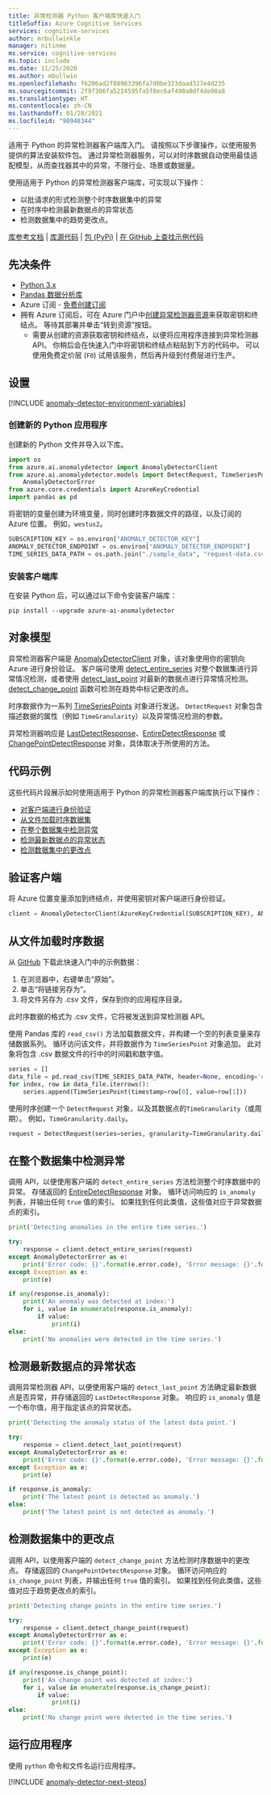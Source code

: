 ```yaml
---
title: 异常检测器 Python 客户端库快速入门
titleSuffix: Azure Cognitive Services
services: cognitive-services
author: mrbullwinkle
manager: nitinme
ms.service: cognitive-services
ms.topic: include
ms.date: 11/25/2020
ms.author: mbullwin
ms.openlocfilehash: f6206ad2f88983396fa7d0be323daad327e4d235
ms.sourcegitcommit: 2f9f306fa5224595fa5f8ec6af498a0df4de08a8
ms.translationtype: HT
ms.contentlocale: zh-CN
ms.lasthandoff: 01/28/2021
ms.locfileid: "98948344"
---
```

适用于 Python 的异常检测器客户端库入门。 请按照以下步骤操作，以使用服务提供的算法安装软件包。 通过异常检测器服务，可以对时序数据自动使用最佳适配模型，从而查找器其中的异常，不限行业、场景或数据量。

使用适用于 Python 的异常检测器客户端库，可实现以下操作：

* 以批请求的形式检测整个时序数据集中的异常
* 在时序中检测最新数据点的异常状态
* 检测数据集中的趋势更改点。

[库参考文档](https://go.microsoft.com/fwlink/?linkid=2090370) | [库源代码](https://github.com/Azure/azure-sdk-for-python/tree/master/sdk/cognitiveservices/azure-cognitiveservices-anomalydetector) | [包 (PyPi)](https://pypi.org/project/azure-ai-anomalydetector/) | [在 GitHub 上查找示例代码](https://github.com/Azure/azure-sdk-for-python/tree/master/sdk/anomalydetector/azure-ai-anomalydetector/samples)

## <a name="prerequisites"></a>先决条件

* [Python 3.x](https://www.python.org/)
* [Pandas 数据分析库](https://pandas.pydata.org/)
* Azure 订阅 - [免费创建订阅](https://azure.microsoft.com/free/cognitive-services)
* 拥有 Azure 订阅后，可在 Azure 门户中<a href="https://ms.portal.azure.com/#create/Microsoft.CognitiveServicesAnomalyDetector"  title="创建异常检测器资源"  target="_blank">创建异常检测器资源<span class="docon docon-navigate-external x-hidden-focus"></span></a>来获取密钥和终结点。 等待其部署并单击“转到资源”按钮。
    * 需要从创建的资源获取密钥和终结点，以便将应用程序连接到异常检测器 API。 你稍后会在快速入门中将密钥和终结点粘贴到下方的代码中。
    可以使用免费定价层 (`F0`) 试用该服务，然后再升级到付费层进行生产。


## <a name="setting-up"></a>设置

[!INCLUDE [anomaly-detector-environment-variables](../environment-variables.md)]

### <a name="create-a-new-python-application"></a>创建新的 Python 应用程序

 创建新的 Python 文件并导入以下库。

```python
import os
from azure.ai.anomalydetector import AnomalyDetectorClient
from azure.ai.anomalydetector.models import DetectRequest, TimeSeriesPoint, TimeGranularity, \
    AnomalyDetectorError
from azure.core.credentials import AzureKeyCredential
import pandas as pd
```

将密钥的变量创建为环境变量，同时创建时序数据文件的路径，以及订阅的 Azure 位置。 例如，`westus2`。

```python
SUBSCRIPTION_KEY = os.environ["ANOMALY_DETECTOR_KEY"]
ANOMALY_DETECTOR_ENDPOINT = os.environ["ANOMALY_DETECTOR_ENDPOINT"]
TIME_SERIES_DATA_PATH = os.path.join("./sample_data", "request-data.csv")
```

### <a name="install-the-client-library"></a>安装客户端库

在安装 Python 后，可以通过以下命令安装客户端库：

```console
pip install --upgrade azure-ai-anomalydetector
```

## <a name="object-model"></a>对象模型

异常检测器客户端是 [AnomalyDetectorClient](https://github.com/Azure/azure-sdk-for-python/blob/0b8622dc249969c2f01c5d7146bd0bb36bb106dd/sdk/cognitiveservices/azure-cognitiveservices-anomalydetector/azure/cognitiveservices/anomalydetector/_anomaly_detector_client.py) 对象，该对象使用你的密钥向 Azure 进行身份验证。 客户端可使用 [detect_entire_series](https://github.com/Azure/azure-sdk-for-python/blob/bf9d44f2a50aea46a59c4cb83ccfccaff5e2b218/sdk/anomalydetector/azure-ai-anomalydetector/azure/ai/anomalydetector/operations/_anomaly_detector_client_operations.py#L26) 对整个数据集进行异常情况检测，或者使用 [detect_last_point](https://github.com/Azure/azure-sdk-for-python/blob/bf9d44f2a50aea46a59c4cb83ccfccaff5e2b218/sdk/anomalydetector/azure-ai-anomalydetector/azure/ai/anomalydetector/operations/_anomaly_detector_client_operations.py#L87) 对最新的数据点进行异常情况检测。 [detect_change_point](https://github.com/Azure/azure-sdk-for-python/blob/bf9d44f2a50aea46a59c4cb83ccfccaff5e2b218/sdk/anomalydetector/azure-ai-anomalydetector/azure/ai/anomalydetector/aio/operations_async/_anomaly_detector_client_operations_async.py#L142) 函数可检测在趋势中标记更改的点。

时序数据作为一系列 [TimeSeriesPoints](https://github.com/Azure/azure-sdk-for-python/blob/bf9d44f2a50aea46a59c4cb83ccfccaff5e2b218/sdk/anomalydetector/azure-ai-anomalydetector/azure/ai/anomalydetector/models/_models_py3.py#L370) 对象进行发送。 `DetectRequest` 对象包含描述数据的属性（例如 `TimeGranularity`）以及异常情况检测的参数。

异常检测器响应是 [LastDetectResponse](/python/api/azure-cognitiveservices-anomalydetector/azure.cognitiveservices.anomalydetector.models.lastdetectresponse)、[EntireDetectResponse](/python/api/azure-cognitiveservices-anomalydetector/azure.cognitiveservices.anomalydetector.models.entiredetectresponse) 或 [ChangePointDetectResponse](https://github.com/Azure/azure-sdk-for-python/blob/bf9d44f2a50aea46a59c4cb83ccfccaff5e2b218/sdk/anomalydetector/azure-ai-anomalydetector/azure/ai/anomalydetector/models/_models_py3.py#L107) 对象，具体取决于所使用的方法。

## <a name="code-examples"></a>代码示例

这些代码片段展示如何使用适用于 Python 的异常检测器客户端库执行以下操作：

* [对客户端进行身份验证](#authenticate-the-client)
* [从文件加载时序数据集](#load-time-series-data-from-a-file)
* [在整个数据集中检测异常](#detect-anomalies-in-the-entire-data-set)
* [检测最新数据点的异常状态](#detect-the-anomaly-status-of-the-latest-data-point)
* [检测数据集中的更改点](#detect-change-points-in-the-data-set)

## <a name="authenticate-the-client"></a>验证客户端

将 Azure 位置变量添加到终结点，并使用密钥对客户端进行身份验证。

```python
client = AnomalyDetectorClient(AzureKeyCredential(SUBSCRIPTION_KEY), ANOMALY_DETECTOR_ENDPOINT)
```

## <a name="load-time-series-data-from-a-file"></a>从文件加载时序数据

从 [GitHub](https://github.com/Azure-Samples/AnomalyDetector/blob/master/example-data/request-data.csv) 下载此快速入门中的示例数据：
1. 在浏览器中，右键单击“原始”。
2. 单击“将链接另存为”。
3. 将文件另存为 .csv 文件，保存到你的应用程序目录。

此时序数据的格式为 .csv 文件，它将被发送到异常检测器 API。

使用 Pandas 库的 `read_csv()` 方法加载数据文件，并构建一个空的列表变量来存储数据系列。 循环访问该文件，并将数据作为 `TimeSeriesPoint` 对象追加。 此对象将包含 .csv 数据文件的行中的时间戳和数字值。

```python
series = []
data_file = pd.read_csv(TIME_SERIES_DATA_PATH, header=None, encoding='utf-8', parse_dates=[0])
for index, row in data_file.iterrows():
    series.append(TimeSeriesPoint(timestamp=row[0], value=row[1]))
```

使用时序创建一个 `DetectRequest` 对象，以及其数据点的`TimeGranularity`（或周期）。 例如，`TimeGranularity.daily`。

```python
request = DetectRequest(series=series, granularity=TimeGranularity.daily)
```

## <a name="detect-anomalies-in-the-entire-data-set"></a>在整个数据集中检测异常

调用 API，以便使用客户端的 `detect_entire_series` 方法检测整个时序数据中的异常。 存储返回的 [EntireDetectResponse](/python/api/azure-cognitiveservices-anomalydetector/azure.cognitiveservices.anomalydetector.models.entiredetectresponse) 对象。 循环访问响应的 `is_anomaly` 列表，并输出任何 `true` 值的索引。 如果找到任何此类值，这些值对应于异常数据点的索引。

```python
print('Detecting anomalies in the entire time series.')

try:
    response = client.detect_entire_series(request)
except AnomalyDetectorError as e:
    print('Error code: {}'.format(e.error.code), 'Error message: {}'.format(e.error.message))
except Exception as e:
    print(e)

if any(response.is_anomaly):
    print('An anomaly was detected at index:')
    for i, value in enumerate(response.is_anomaly):
        if value:
            print(i)
else:
    print('No anomalies were detected in the time series.')
```

## <a name="detect-the-anomaly-status-of-the-latest-data-point"></a>检测最新数据点的异常状态

调用异常检测器 API，以便使用客户端的 `detect_last_point` 方法确定最新数据点是否异常，并存储返回的 `LastDetectResponse` 对象。 响应的 `is_anomaly` 值是一个布尔值，用于指定该点的异常状态。  

```python
print('Detecting the anomaly status of the latest data point.')

try:
    response = client.detect_last_point(request)
except AnomalyDetectorError as e:
    print('Error code: {}'.format(e.error.code), 'Error message: {}'.format(e.error.message))
except Exception as e:
    print(e)

if response.is_anomaly:
    print('The latest point is detected as anomaly.')
else:
    print('The latest point is not detected as anomaly.')
```

## <a name="detect-change-points-in-the-data-set"></a>检测数据集中的更改点

调用 API，以使用客户端的 `detect_change_point` 方法检测时序数据中的更改点。 存储返回的 `ChangePointDetectResponse` 对象。 循环访问响应的 `is_change_point` 列表，并输出任何 `true` 值的索引。 如果找到任何此类值，这些值对应于趋势更改点的索引。

```python
print('Detecting change points in the entire time series.')

try:
    response = client.detect_change_point(request)
except AnomalyDetectorError as e:
    print('Error code: {}'.format(e.error.code), 'Error message: {}'.format(e.error.message))
except Exception as e:
    print(e)

if any(response.is_change_point):
    print('An change point was detected at index:')
    for i, value in enumerate(response.is_change_point):
        if value:
            print(i)
else:
    print('No change point were detected in the time series.')
```

## <a name="run-the-application"></a>运行应用程序

使用 `python` 命令和文件名运行应用程序。

[!INCLUDE [anomaly-detector-next-steps](../quickstart-cleanup-next-steps.md)]
